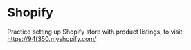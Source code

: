 # Shopify

Practice setting up Shopify store with product listings, to visit: https://94f350.myshopify.com/
